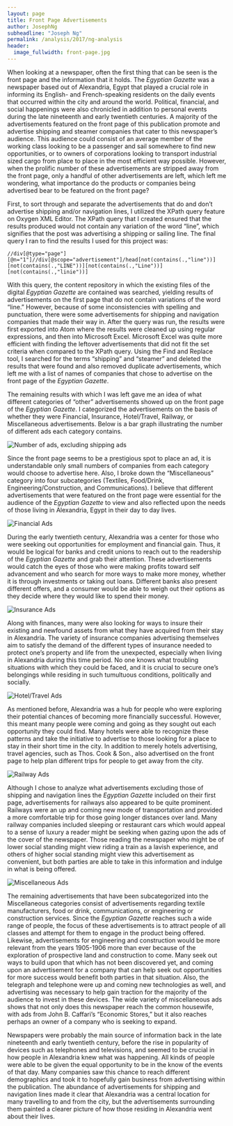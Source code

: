 ```yaml
---
layout: page
title: Front Page Advertisements
author: JosephNg
subheadline: "Joseph Ng"
permalink: /analysis/2017/ng-analysis
header:
  image_fullwidth: front-page.jpg
---
```

When looking at a newspaper, often the first thing that can be seen is the front page and the information that it holds. The *Egyptian Gazette* was a newspaper based out of Alexandria, Egypt that played a crucial role in informing its English- and French-speaking residents on the daily events that occurred within the city and around the world. Political, financial, and social happenings were also chronicled in addition to personal events during the late nineteenth and early twentieth centuries. A majority of the advertisements featured on the front page of this publication promote and advertise shipping and steamer companies that cater to this newspaper’s audience. This audience could consist of an average member of the working class looking to be a passenger and sail somewhere to find new opportunities, or to owners of corporations looking to transport industrial sized cargo from place to place in the most efficient way possible. However, when the prolific number of these advertisements are stripped away from the front page, only a handful of other advertisements are left, which left me wondering, what importance do the products or companies being advertised bear to be featured on the front page?

First, to sort through and separate the advertisements that do and don’t advertise shipping and/or navigation lines, I utilized the XPath query feature on Oxygen XML Editor. The XPath query that I created ensured that the results produced would not contain any variation of the word “line”, which signifies that the post was advertising a shipping or sailing line. The final query I ran to find the results I used for this project was:

`//div[@type="page"][@n="1"]//div[@scope="advertisement"]/head[not(contains(.,"line"))][not(contains(.,"LINE"))][not(contains(.,"Line"))][not(contains(.,"linie"))]`

With this query, the content repository in which the existing files of the digital *Egyptian Gazette* are contained was searched, yielding results of advertisements on the first page that do not contain variations of the word “line.” However, because of some inconsistencies with spelling and punctuation, there were some advertisements for shipping and navigation companies that made their way in. After the query was run, the results were first exported into Atom where the results were cleaned up using regular expressions, and then into Microsoft Excel. Microsoft Excel was quite more efficient with finding the leftover advertisements that did not fit the set criteria when compared to the XPath query. Using the Find and Replace tool, I searched for the terms “shipping” and “steamer” and deleted the results that were found and also removed duplicate advertisements, which left me with a list of names of companies that chose to advertise on the front page of the *Egyptian Gazette*.

The remaining results with which I was left gave me an idea of what different categories of “other” advertisements showed up on the front page of the *Egyptian Gazette*. I categorized the advertisements on the basis of whether they were Financial, Insurance, Hotel/Travel, Railway, or Miscellaneous advertisements. Below is a bar graph illustrating the number of different ads each category contains.

![Number of ads, excluding shipping ads](josephng-graph2.png)

Since the front page seems to be a prestigious spot to place an ad, it is understandable only small numbers of companies from each category would choose to advertise here. Also, I broke down the “Miscellaneous” category into four subcategories (Textiles, Food/Drink, Engineering/Construction, and Communications). I believe that different advertisements that were featured on the front page were essential for the audience of the *Egyptian Gazette* to view and also reflected upon the needs of those living in Alexandria, Egypt in their day to day lives.

![Financial Ads](josephng-financial.png)

During the early twentieth century, Alexandria was a center for those who were seeking out opportunities for employment and financial gain. Thus, it would be logical for banks and credit unions to reach out to the readership of the *Egyptian Gazette* and grab their attention. These advertisements would catch the eyes of those who were making profits toward self advancement and who search for more ways to make more money, whether it is through investments or taking out loans. Different banks also present different offers, and a consumer would be able to weigh out their options as they decide where they would like to spend their money.

![Insurance Ads](josephng-insurance.png)

Along with finances, many were also looking for ways to insure their existing and newfound assets from what they have acquired from their stay in Alexandria. The variety of insurance companies advertising themselves aim to satisfy the demand of the different types of insurance needed to protect one’s property and life from the unexpected, especially when living in Alexandria during this time period. No one knows what troubling situations with which they could be faced, and it is crucial to secure one’s belongings while residing in such tumultuous conditions, politically and socially.

![Hotel/Travel Ads](josephng-hotels:travel.png)

As mentioned before, Alexandria was a hub for people who were exploring their potential chances of becoming more financially successful. However, this meant many people were coming and going as they sought out each opportunity they could find. Many hotels were able to recognize these patterns and take the initiative to advertise to those looking for a place to stay in their short time in the city. In addition to merely hotels advertising, travel agencies, such as Thos. Cook & Son., also advertised on the front page to help plan different trips for people to get away from the city.

![Railway Ads](josephng-railways.png)

Although I chose to analyze what advertisements excluding those of shipping and navigation lines the *Egyptian Gazette* included on their first page, advertisements for railways also appeared to be quite prominent. Railways were an up and coming new mode of transportation and provided a more comfortable trip for those going longer distances over land. Many railway companies included sleeping or restaurant cars which would appeal to a sense of luxury a reader might be seeking when gazing upon the ads of the cover of the newspaper. Those reading the newspaper who might be of lower social standing might view riding a train as a lavish experience, and others of higher social standing might view this advertisement as convenient, but both parties are able to take in this information and indulge in what is being offered.

![Miscellaneous Ads](josephng-misc.png)

The remaining advertisements that have been subcategorized into the Miscellaneous categories consist of advertisements regarding textile manufacturers, food or drink, communications, or engineering or construction services. Since the *Egyptian Gazette* reaches such a wide range of people, the focus of these advertisements is to attract people of all classes and attempt for them to engage in the product being offered. Likewise, advertisements for engineering and construction would be more relevant from the years 1905-1906 more than ever because of the exploration of prospective land and construction to come. Many seek out ways to build upon that which has not been discovered yet, and coming upon an advertisement for a company that can help seek out opportunities for more success would benefit both parties in that situation. Also, the telegraph and telephone were up and coming new technologies as well, and advertising was necessary to help gain traction for the majority of the audience to invest in these devices. The wide variety of miscellaneous ads shows that not only does this newspaper reach the common housewife, with ads from John B. Caffari’s “Economic Stores,” but it also reaches perhaps an owner of a company who is seeking to expand.

Newspapers were probably the main source of information back in the late nineteenth and early twentieth century, before the rise in popularity of devices such as telephones and televisions, and seemed to be crucial in how people in Alexandria knew what was happening. All kinds of people were able to be given the equal opportunity to be in the know of the events of that day. Many companies saw this chance to reach different demographics and took it to hopefully gain business from advertising within the publication. The abundance of advertisements for shipping and navigation lines made it clear that Alexandria was a central location for many travelling to and from the city, but the advertisements surrounding them painted a clearer picture of how those residing in Alexandria went about their lives.
